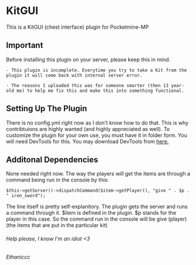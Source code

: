 # KitGUI
This is a KitGUI (chest interface) plugin for Pocketmine-MP
## Important
Before installing this plugin on your server, please keep this in mind.

`- This plugin is incomplete. Everytime you try to take a Kit from the plugin it will come back with internal server error.`

`- The reasons I uploaded this was for someone smarter (then 13 year-old me) to help me fix this and make this into something functional.`
## Setting Up The Plugin
There is no config.yml right now as I don't know how to do that. This is why contribtuions are highly wanted (and highly appreciated as well).
To customize the plugin for your own use, you must have it in folder form. You will need DevTools for this.
You may download DevTools from [here.](https://poggit.pmmp.io/p/DevTools)

## Additonal Dependencies
None needed right now. The way the players will get the items are through a command being run in the console by this:

`$this->getServer()->dispatchCommand($item->getPlayer(), "give " . $p . " iron_sword");`

The line itself is pretty self-explanitory. The plugin gets the server and runs a command through it. $item is defined in the plugin. $p stands for the player in this case. So the command run in the console will be give (player) (the items that are put in the particular kit)

###### Help please, I know I'm an idiot <3
###### Ethaniccc

